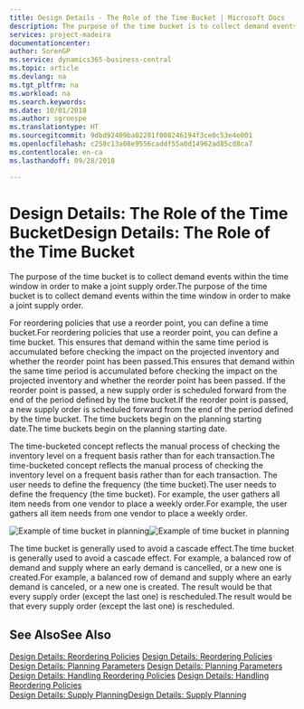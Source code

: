```yaml
---
title: Design Details - The Role of the Time Bucket | Microsoft Docs
description: The purpose of the time bucket is to collect demand events within the time window in order to make a joint supply order.
services: project-madeira
documentationcenter: 
author: SorenGP
ms.service: dynamics365-business-central
ms.topic: article
ms.devlang: na
ms.tgt_pltfrm: na
ms.workload: na
ms.search.keywords: 
ms.date: 10/01/2018
ms.author: sgroespe
ms.translationtype: HT
ms.sourcegitcommit: 9dbd92409ba02281f008246194f3ce0c53e4e001
ms.openlocfilehash: c258c13a08e9556caddf55a0d14962ad85cd8ca7
ms.contentlocale: en-ca
ms.lasthandoff: 09/28/2018

---
```

# <a name="design-details-the-role-of-the-time-bucket"></a><span data-ttu-id="8c5e9-103">Design Details: The Role of the Time Bucket</span><span class="sxs-lookup"><span data-stu-id="8c5e9-103">Design Details: The Role of the Time Bucket</span></span>
<span data-ttu-id="8c5e9-104">The purpose of the time bucket is to collect demand events within the time window in order to make a joint supply order.</span><span class="sxs-lookup"><span data-stu-id="8c5e9-104">The purpose of the time bucket is to collect demand events within the time window in order to make a joint supply order.</span></span>  

 <span data-ttu-id="8c5e9-105">For reordering policies that use a reorder point, you can define a time bucket.</span><span class="sxs-lookup"><span data-stu-id="8c5e9-105">For reordering policies that use a reorder point, you can define a time bucket.</span></span> <span data-ttu-id="8c5e9-106">This ensures that demand within the same time period is accumulated before checking the impact on the projected inventory and whether the reorder point has been passed.</span><span class="sxs-lookup"><span data-stu-id="8c5e9-106">This ensures that demand within the same time period is accumulated before checking the impact on the projected inventory and whether the reorder point has been passed.</span></span> <span data-ttu-id="8c5e9-107">If the reorder point is passed, a new supply order is scheduled forward from the end of the period defined by the time bucket.</span><span class="sxs-lookup"><span data-stu-id="8c5e9-107">If the reorder point is passed, a new supply order is scheduled forward from the end of the period defined by the time bucket.</span></span> <span data-ttu-id="8c5e9-108">The time buckets begin on the planning starting date.</span><span class="sxs-lookup"><span data-stu-id="8c5e9-108">The time buckets begin on the planning starting date.</span></span>  

 <span data-ttu-id="8c5e9-109">The time-bucketed concept reflects the manual process of checking the inventory level on a frequent basis rather than for each transaction.</span><span class="sxs-lookup"><span data-stu-id="8c5e9-109">The time-bucketed concept reflects the manual process of checking the inventory level on a frequent basis rather than for each transaction.</span></span> <span data-ttu-id="8c5e9-110">The user needs to define the frequency (the time bucket).</span><span class="sxs-lookup"><span data-stu-id="8c5e9-110">The user needs to define the frequency (the time bucket).</span></span> <span data-ttu-id="8c5e9-111">For example, the user gathers all item needs from one vendor to place a weekly order.</span><span class="sxs-lookup"><span data-stu-id="8c5e9-111">For example, the user gathers all item needs from one vendor to place a weekly order.</span></span>  

 <span data-ttu-id="8c5e9-112">![Example of time bucket in planning](media/nav_app_supply_planning_2_reorder_cycle.png "Example of time bucket in planning")</span><span class="sxs-lookup"><span data-stu-id="8c5e9-112">![Example of time bucket in planning](media/nav_app_supply_planning_2_reorder_cycle.png "Example of time bucket in planning")</span></span>  

 <span data-ttu-id="8c5e9-113">The time bucket is generally used to avoid a cascade effect.</span><span class="sxs-lookup"><span data-stu-id="8c5e9-113">The time bucket is generally used to avoid a cascade effect.</span></span> <span data-ttu-id="8c5e9-114">For example, a balanced row of demand and supply where an early demand is cancelled, or a new one is created.</span><span class="sxs-lookup"><span data-stu-id="8c5e9-114">For example, a balanced row of demand and supply where an early demand is canceled, or a new one is created.</span></span> <span data-ttu-id="8c5e9-115">The result would be that every supply order (except the last one) is rescheduled.</span><span class="sxs-lookup"><span data-stu-id="8c5e9-115">The result would be that every supply order (except the last one) is rescheduled.</span></span>  

## <a name="see-also"></a><span data-ttu-id="8c5e9-116">See Also</span><span class="sxs-lookup"><span data-stu-id="8c5e9-116">See Also</span></span>  
 <span data-ttu-id="8c5e9-117">[Design Details: Reordering Policies](design-details-reordering-policies.md) </span><span class="sxs-lookup"><span data-stu-id="8c5e9-117">[Design Details: Reordering Policies](design-details-reordering-policies.md) </span></span>  
 <span data-ttu-id="8c5e9-118">[Design Details: Planning Parameters](design-details-planning-parameters.md) </span><span class="sxs-lookup"><span data-stu-id="8c5e9-118">[Design Details: Planning Parameters](design-details-planning-parameters.md) </span></span>  
 <span data-ttu-id="8c5e9-119">[Design Details: Handling Reordering Policies](design-details-handling-reordering-policies.md) </span><span class="sxs-lookup"><span data-stu-id="8c5e9-119">[Design Details: Handling Reordering Policies](design-details-handling-reordering-policies.md) </span></span>  
 [<span data-ttu-id="8c5e9-120">Design Details: Supply Planning</span><span class="sxs-lookup"><span data-stu-id="8c5e9-120">Design Details: Supply Planning</span></span>](design-details-supply-planning.md)

